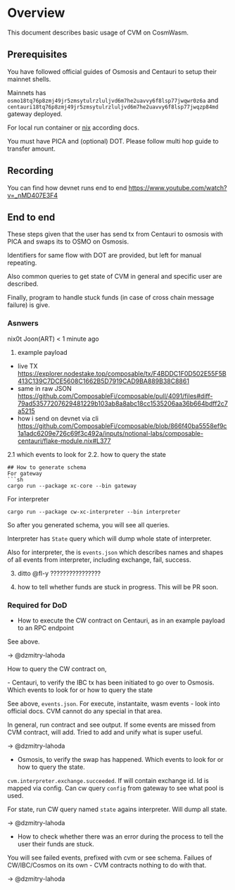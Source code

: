 # Overview

This document describes basic usage of CVM on CosmWasm.

## Prerequisites

You have followed official guides of Osmosis and Centauri to setup their mainnet shells.

Mainnets has `osmo18tq76p8zmj49jr5zmsytulrzluljvd6m7he2uavvy6f8lsp77jwqwr0z6a` and `centauri18tq76p8zmj49jr5zmsytulrzluljvd6m7he2uavvy6f8lsp77jwqzp84md` gateway deployed.

For local run container or [nix](../../docs/docs/nix.md) according docs.

You must have PICA and (optional) DOT. Please follow multi hop guide to transfer amount.

## Recording 

You can find how devnet runs end to end https://www.youtube.com/watch?v=_nMD407E3F4

## End to end

These steps given that the user has send tx from Centauri to osmosis with PICA and swaps its to OSMO on Osmosis.

Identifiers for same flow with DOT are provided, but left for manual repeating.

Also common queries to get state of CVM in general and specific user are described. 

Finally, program to handle stuck funds (in case of cross chain message failure) is give.



### Asnwers

nix0t
Joon(ART)
  < 1 minute ago
1. example payload

- live TX https://explorer.nodestake.top/composable/tx/F4BDDC1F0D502E55F5B413C139C7DCE5608C1662B5D7919CAD9BA889B38C8861
- same in raw JSON https://github.com/ComposableFi/composable/pull/4091/files#diff-79ad53577207629481229b103ab8a8abc18cc1535206aa36b664bdff2c7a5215
- how i send on devnet via cli https://github.com/ComposableFi/composable/blob/866f40ba5558ef9c1a1adc6209e726c69f3c492a/inputs/notional-labs/composable-centauri/flake-module.nix#L377

2.1 which events to look for 
2.2. how to query the state

```
## How to generate schema
For gateway 
```sh
cargo run --package xc-core --bin gateway
```

For interpreter

```
cargo run --package cw-xc-interpreter --bin interpreter
```

So after you generated schema, you will see all queries. 

Interpreter has `State` query which will dump whole state of interpreter.

Also for interpreter, the is `events.json` which describes names and shapes of all events from interpreter, including exchange, fail, success.

3. ditto
@fl-y ????????????????

5. how to tell whether funds are stuck
in progress. This will be PR soon.

### Required for DoD

- How to execute the CW contract on Centauri, as in an example payload to an RPC endpoint

See above.

-> @dzmitry-lahoda

<p>How to query the CW contract on, </p>
- Centauri, to verify the IBC tx has been initiated to go over to Osmosis. Which events to look for or how to query the state

See above, `events.json`. For execute, instantaite, wasm events - look into official docs. CVM cannot do any special in that area.

In general, run contract and see output. If some events are missed from CVM contract, will add. Tried to add and unify what is super useful.

-> @dzmitry-lahoda

- Osmosis, to verify the swap has happened. Which events to look for or how to query the state.

`cvm.interpreter.exchange.succeeded`. If will contain exchange id. Id is mapped via config. Can cw query `config` from gateway to see what pool is used.

For state, run CW query named `state` agains interpreter. Will dump all state.

-> @dzmitry-lahoda

- How to check whether there was an error during the process to tell the user their funds are stuck.

You will see failed events, prefixed with cvm or see schema. Failues of CW/IBC/Cosmos on its own - CVM contracts nothing to do with that.

-> @dzmitry-lahoda